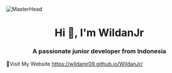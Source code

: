 ![MasterHead](https://github.com/WildanJR09/WildanJr/blob/main/img/preview.png)
<h1 align="center">Hi 👋, I'm WildanJr</h1>
<h3 align="center">A passionate junior developer from Indonesia</h3>

📑Visit My Website https://wildanjr09.github.io/WildanJr/

